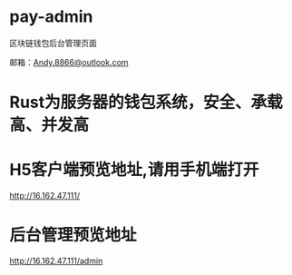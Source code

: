 # pay-admin
区块链钱包后台管理页面

邮箱：Andy.8866@outlook.com

# Rust为服务器的钱包系统，安全、承载高、并发高

# H5客户端预览地址,请用手机端打开
http://16.162.47.111/

# 后台管理预览地址
http://16.162.47.111/admin
